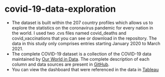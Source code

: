 # covid-19-data-exploration

- The dataset is built within the 207 country profiles which allows us to explore the statistics on the coronavirus pandemic for every nation in the world. I used two .cvs files named covid_deaths and covid_vaccinations that you can see or download in the repository. The data in this study only comprises entries starting January 2020 to March 2021.
- The complete COVID-19 dataset is a collection of the COVID-19 data maintained by [Our World in Data](https://ourworldindata.org/coronavirus).  The complete description of each column and data sources are present in [GitHub](https://github.com/owid/covid-19-data/tree/master/public/data). 
- You can view the dashboard that were referenced in the data in [Tableau](https://public.tableau.com/shared/K2HDF2PDH?:display_count=n&:origin=viz_share_link)
